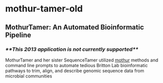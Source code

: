 # mothur-tamer-old

<h2>MothurTamer: An Automated Bioinformatic Pipeline</h2>
<h3><i>**This 2013 application is not currently supported**</i></h3>

MothurTamer and her sister SequenceTamer utilized [mothur](www.mothur.org) methods and command line prompts to automate tedious Britton Lab bioinformatic pathways to trim, align, and describe genomic sequence data from microbial communities
